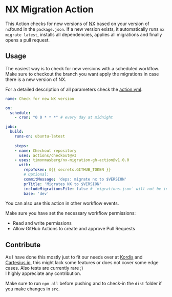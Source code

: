 #  NX Migration Action

This Action checks for new versions of [NX](https://github.com/nrwl/nx/) based on your version of `nx`found in the `package.json`.
If a new version exists, it automatically runs `nx migrate latest`, installs all dependencies, applies all migrations and finally opens a pull request.

## Usage

The easiest way is to check for new versions with a scheduled workflow. 
Make sure to checkout the branch you want apply the migrations in case there is a new version of NX.

For a detailed description of all parameters check the [action.yml](action.yml).

```yaml
name: Check for new NX version

on:
  schedule:
    - cron: "0 0 * * *" # every day at midnight

jobs:
  build:
    runs-on: ubuntu-latest
    
    steps:
    - name: Checkout repository
      uses: actions/checkout@v3
    - uses: timonmasberg/nx-migration-gh-action@v1.0.0
      with:
        repoToken: ${{ secrets.GITHUB_TOKEN }}
        # Optional:
        commitMessage: 'deps: migrate nx to $VERSION'
        prTitle: 'Migrates NX to $VERSION'
        includeMigrationsFile: false # `migrations.json` will not be included in this PR.
        base: 'dev'
```

You can also use this action in other workflow events.

Make sure you have set the necessary workflow permissions:
- Read and write permissions
- Allow GitHub Actions to create and approve Pull Requests


## Contribute

As I have done this mostly just to fit our needs over at [Kordis](https://github.com/kordis-leitstelle/kordis) and [Cartesius.io](https://cartesius.io), this might lack some features or does not cover some edge cases.
Also tests are currently rare ;)  
I highly appreciate any contribution. 

Make sure to run `npm all` before pushing and to check-in the `dist` folder if you make changes in `src`.
